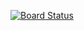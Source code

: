 [![Board Status](https://dev.azure.com/v-ibekhterev/80d3deaf-0fff-4c00-a5f2-6390b21bcd2b/025a92c0-851f-47a8-8cd1-0872f041d5f2/_apis/work/boardbadge/6e6ec3b7-98b2-45fe-a4a5-0d9ee3221510)](https://dev.azure.com/v-ibekhterev/80d3deaf-0fff-4c00-a5f2-6390b21bcd2b/_boards/board/t/025a92c0-851f-47a8-8cd1-0872f041d5f2/Microsoft.RequirementCategory)